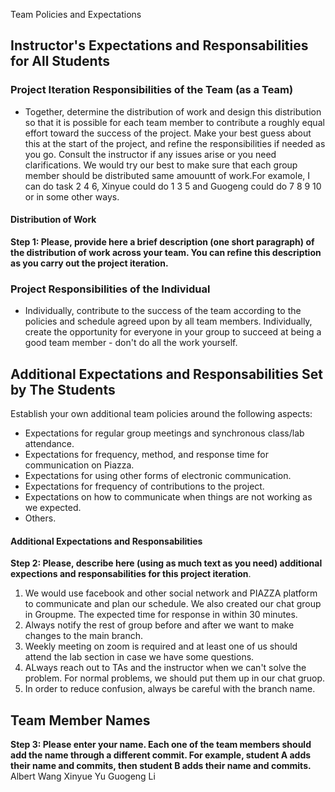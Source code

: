 Team Policies and Expectations

## Instructor's Expectations and Responsabilities for All Students

### Project Iteration Responsibilities of the Team (as a Team)
* Together, determine the distribution of work and design this distribution so that it is possible for each team member to contribute a roughly equal effort toward the success of the project. Make your best guess about this at the start of the project, and refine the responsibilities if needed as you go. Consult the instructor if any issues arise or you need clarifications.
We would try our best to make sure that each group member should be distributed same amouuntt of work.For examole, I can do task 2 4 6, Xinyue could do 1 3 5 and Guogeng could do 7 8 9 10 or in some other ways.
#### Distribution of Work
**Step 1: Please, provide here a brief description (one short paragraph) of the distribution of work across your team. You can refine this description as you carry out the project iteration.**

### Project Responsibilities of the Individual
* Individually, contribute to the success of the team according to the policies and schedule agreed upon by all team members. Individually, create the opportunity for everyone in your group to succeed at being a good team member - don't do all the work yourself.

## Additional Expectations and Responsabilities Set by The Students
Establish your own additional team policies around the following aspects:

* Expectations for regular group meetings and synchronous class/lab attendance.
* Expectations for frequency, method, and response time for communication on Piazza.
* Expectations for using other forms of electronic communication.
* Expectations for frequency of contributions to the project.
* Expectations on how to communicate when things are not working as we expected.
* Others.

#### Additional Expectations and Responsabilities
**Step 2: Please, describe here (using as much text as you need) additional expections and responsabilities for this project iteration**.
1. We would use facebook and other social network and PIAZZA platform to communicate and plan our schedule. We also created our chat group in Groupme. The expected time for response in within 30 minutes.
2. Always notify the rest of group before and after we want to make changes to the main branch.
3. Weekly meeting on zoom is required and at least one of us should attend the lab section in case we have some questions.
4. ALways reach out to TAs and the instructor when we can't solve the problem. For normal problems, we should put them up in our chat gruop.
5. In order to reduce confusion, always be careful with the branch name.
## Team Member Names
**Step 3: Please enter your name. Each one of the team members should add the name through a different commit. For example, student A adds their name and commits, then student B adds their name and commits.**
Albert Wang
Xinyue Yu
Guogeng Li

